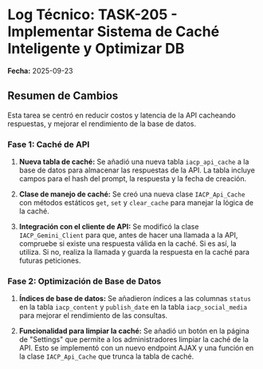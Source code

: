 # Log Técnico: TASK-205 - Implementar Sistema de Caché Inteligente y Optimizar DB

**Fecha:** 2025-09-23

## Resumen de Cambios

Esta tarea se centró en reducir costos y latencia de la API cacheando respuestas, y mejorar el rendimiento de la base de datos.

### Fase 1: Caché de API

1.  **Nueva tabla de caché:** Se añadió una nueva tabla `iacp_api_cache` a la base de datos para almacenar las respuestas de la API. La tabla incluye campos para el hash del prompt, la respuesta y la fecha de creación.

2.  **Clase de manejo de caché:** Se creó una nueva clase `IACP_Api_Cache` con métodos estáticos `get`, `set` y `clear_cache` para manejar la lógica de la caché.

3.  **Integración con el cliente de API:** Se modificó la clase `IACP_Gemini_Client` para que, antes de hacer una llamada a la API, compruebe si existe una respuesta válida en la caché. Si es así, la utiliza. Si no, realiza la llamada y guarda la respuesta en la caché para futuras peticiones.

### Fase 2: Optimización de Base de Datos

1.  **Índices de base de datos:** Se añadieron índices a las columnas `status` en la tabla `iacp_content` y `publish_date` en la tabla `iacp_social_media` para mejorar el rendimiento de las consultas.

2.  **Funcionalidad para limpiar la caché:** Se añadió un botón en la página de "Settings" que permite a los administradores limpiar la caché de la API. Esto se implementó con un nuevo endpoint AJAX y una función en la clase `IACP_Api_Cache` que trunca la tabla de caché.
